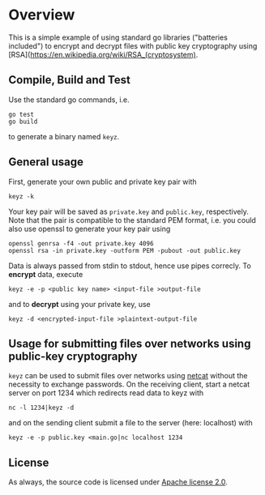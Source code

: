 # Overview

This is a simple example of using standard go libraries ("batteries included") to encrypt and decrypt files with
public key cryptography using [RSA](https://en.wikipedia.org/wiki/RSA_(cryptosystem).

## Compile, Build and Test

Use the standard go commands, i.e.

    go test
    go build

to generate a binary named `keyz`.

## General usage

First, generate your own public and private key pair with

    keyz -k

Your key pair will be saved as `private.key` and `public.key`, respectively. Note that the pair is compatible to the
standard PEM format, i.e. you could also use openssl to generate your key pair using

    openssl genrsa -f4 -out private.key 4096
    openssl rsa -in private.key -outform PEM -pubout -out public.key

Data is always passed from stdin to stdout, hence use pipes correcly. To **encrypt** data, execute

    keyz -e -p <public key name> <input-file >output-file

and to **decrypt** using your private key, use

    keyz -d <encrypted-input-file >plaintext-output-file

## Usage for submitting files over networks using public-key cryptography

`keyz` can be used to submit files over networks using [netcat](https://en.wikipedia.org/wiki/Netcat) without
the necessity to exchange passwords. On the receiving client, start a netcat server on port 1234 which redirects read
data to keyz with

    nc -l 1234|keyz -d

and on the sending client submit a file to the server (here: localhost) with

    keyz -e -p public.key <main.go|nc localhost 1234

## License

As always, the source code is licensed under [Apache license 2.0](https://raw.githubusercontent.com/mlesniak/go-keyz/master/LICENSE).